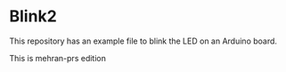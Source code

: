 # Blink2

This repository has an example file to blink the LED on an Arduino board.

This is mehran-prs edition
